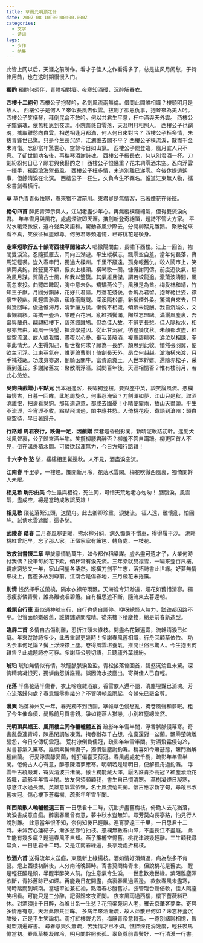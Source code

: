 ```yaml
---
title: 草阁光明顶之什
date: 2007-08-10T00:00:00.000Z
categories:
  - 文字
  - 诗词
tags:
  - 少作
  - 结集
---
```


此皆上网以后，天涯之前所作。看才子佳人之作看得多了，总是些风月闲愁，于诗律用韵，也在这时期慢慢入门。

**獨酌** 獨酌何須伴，青燈相對癡。夜寒知酒暖，沉醉解春衣。

**西樓十二絕句** 西樓公子抱琴吟，名劍風流兩無倫。借問此間誰相識？樓頭明月是故人。 西樓公子是何人？來似長風去似雲。拔劍了卻恩仇事，抱琴來為美人吟。 西樓公子笑橫琴，拜倒昆侖不敢吟。何以共君生平意，杯中酒與天外雲。 西樓公子黯銷魂，依舊相思到夜深。小院薔薇自零落，天涯明月相照人。 西樓公子也銷魂，攜取離愁向白雲。相送相逢月都滿，何人何日來對吟？ 西樓公子枉多情，未拔青鋒世已驚。只是今生長沉醉，江湖誰去問不平？ 西樓公子橫流淚，散盡千金未肯惜。忘卻當年驚世心，空餘今日如山氣。 西樓公子罷登臨，風月宜人只不真。了卻世間功名後，再攜琴酒謝詩魂。 西樓公子振長衣，何以別君酒一杯。刀劍紛紛何日已？願君與我斟酌之！ 西樓公子恨幾重？花未凋零酒未空。忍向浮雲一揮手，獨回滄海禦長風。 西樓公子枉多情，未道別離已涕零。今後休提逍遙事，但餘清淚在北溟。 西樓公子一狂生，久負今生不羈名。誰道江東無人物，攜來書劍看橫行。

**草** 草色青青似怯寒，春來猶不渡前川。東君豈是無情客，已著煙花在後班。

**絕句四首** 醉把青萍示與人，江湖老盡少年心。再無縱橫癡絕氣，但得雙流淚向君。 年年雪月與風花，處處煙波即天涯。攜劍新登奇絕頂，題詩不管大方家。 平湖水暖泛微波，遠杵聲柔笑語和。驚動春風沙際去，分開柳絮見雛鵝。 聚散從來看不真，笑依征棹盡離尊。何勞君等頻追憶，已寄桃花是後身。

**走筆短歌行五十韻寄西樓草閣諸故人** 唱徹陽關曲，長嘯下西樓。江上一回首，襟間雙淚流。忍隨孤雁去，同向五湖遊。平生縱橫志，飄零空自羞。當年何磊落，寶馬短輕裘。豈入春申門，獨過大樑州。千里不辭遠，孤身報舊仇。殺人鬧市上，笑拂兩吳鉤。餘豎更不顧，振衣上樓頭。橫琴歌一闋。慷慨謝同儔。前度遊俠氣，翻為風月謀。賀蘭古士風，和我以箜篌。其氣雄且傑，謂若蛟龍遒。激蕩波濤間，風雨忽來投。曲罷四睥睨，胸中意未休。矯矯燕公子，風雅是為酋。梅愛林和靖，竹知王子猷。月圓分韻詠，花好共君謳。月落花殘後，香魂為君留。抱琴絕世姿，襟懷空穀幽。風輕雲渺渺，蕉綠雨颼颼。深溪隔松響，新柳煙外柔。驚鴻自來去，只得幾回眸。俊逸惟海月，清新讓方侯。慚愧不相識，傾慕未能酬。我自沉淪久，文事懶綢繆。每攜一壺酒，酣睡百花洲。亂紅插鬢滿，陶然忘盟鷗。瀟灑風塵裏，吾甯與蘭舟。翩翩紅樓下，落落諷雎鳩。但為佳人故，不辭更長愁。佳人隔秋水，相思亦無由。臨風一悵望，揮淚學楚囚。從此甘沉寂，彷徨幾度秋。朱顏都改盡，紅葉空流溝。故人或我憐，晝夜以心憂。奉我黃藤酒，複薦碧糯粥。涕泣以相諫，拳拳此情尤。人生得知己，斯世複何求？願為一長醉，頹思到此收。憤然張羽翼，便欲主沉浮。江東英氣在，誰更論曹劉！倚劍長天外，昂立何赳赳。滄海橫來渡，只手補殘甌。功成身亦退，倒騎函關牛。富貴原糞土，人世本蜉蝣。還隨赤松子，采藥到蓬丘。多謝諸舊友：聚散兩浮漚。試問百年後，天涯相憶否？惟有樓前月，若此心悠悠。

**吳鉤曲戲贈小平點兄** 我本逍遙客，長嘯獨登樓。要與座中英，談笑論風流。憑欄每懷古，日暮一回眸。此地周旋久，何事忍淹留？刀劍渾如夢，江山只是秋。取酒澆離恨，把盞看吳鉤。那知遠遊意，都成去國憂！小晴便霏雨，故山天盡頭。平生不流淚，今宵淚不收。點點飛鴻過，閨中應共愁。人倚桃花瘦，寄語到滄州：頭白莫空待，早日著歸舟。

**行路難 周君夜行，跌傷一足，因戲贈** 深巷燈昏樹影闌，新晴泥軟路初幹。遙聞犬吠風聲裏，公子歸來酒半酣。笑攬柳腰君醉否？柳羞不答自蹣跚。柳更回首人不見，倒在溝邊積水間。可憐欲起渾無力，今日方知行路難！

**十六字令 愁** 愁，縷縷相思鬢邊秋。人不見，酒盡淚空流。

**江南春** 千里夢，一樓煙。簾開新月冷，花落水雲閑。梅花吹徹西風裏，獨倚闌幹人未眠。

**相見歡 駒形由美** 今生誰與相從，死生同，可惜天荒地老亦匆匆！ 胭脂淚，風雲氣，盡成空，總是當時成敗誤英雄！

**相見歡** 飛花落絮江頭，送蘭舟。此去卿卿珍重，淚雙流。 征人遠，離懷亂，怕回眸。試倩水雲遮斷，這多愁。

**武陵春 踏春** 二月春風寒更暖，拂水柳分斜。病久懨懨不慣車，得得履平沙。 湖畔桃紅曾記早，忘了那人家。正惱家家有籬笆，轉角處、一枝花。

**效放翁書懷二章** 早歲豪情勒萬牛，如今都作稻粱謀。虛名盡可遺才子，大業何時付我儔？投筆每於花下歎，傾杯常有淚先流。三年染就雙襟雪，一嘯來登百尺樓。 羈旅窮愁又一年，家山回望各淒然。縱橫刀劍平生志，落拓詩書此世緣。好夢無情來枕上，舊遊多故別尊前。江南合是傷春地，三月飛花未捲簾。

**別情** 悵然揮手送蘭橈，隔水衣襟帶雨飄。天海從今知渺遠，煙花如舊惜清寥。獨憑瘦影憐青鬢，誰為離魂咽碧簫。自有相思遮不斷，隨流東去暮還朝。

**戲題自行車** 車似通神號自行，自行也倩自調停。咿呀總怪人無力，蹉跌都因路不平。但管面顏嫌破舊，誰憐鏽跡問陰晴。從來樓下積塵物，總是前春新造型。

**臨屏二首** 多情自古傷別離，忍折江頭未綠枝。開盡名花難遍寄，流幹清淚已如癡。年來蹤跡詩多少，此去重歸更幾時！多謝春風舊相識，行舟回顧草依依。 功名余事何足論？鬢上浮煙襟上塵。卷得風雲堪養氣，推開世俗已驚人。今生抱玉何難售？此處題詩亦可存。多謝薛公殷切語，且聽廬外葉紛紛。

**琥珀** 琥珀無情似有情，秋瞳脈脈淚盈盈。青松搖落曾回首，碧壑沉淪且未驚。深愧精魂凝恨死，獨憐幽怨訴誰聽。誤因流水披塵出，寄與佳人已自輕。

**花落** 半傷花落半傷春，衣上啼痕雜酒痕。香雪依人還不語，清塵埋豔已消魂。芳心流落歸何處？春意飄零剩幾分？不管明朝風雨起，今朝先已罷金尊。

**漫興** 浩蕩神州又一年，春光獨不到西園。搴帷草色侵愁亂，掩卷風聲和夢眠。粗了今生催命債，尚賒前月買書錢。爭如花落人猶戀，小別紅塵總淡然。

**光明頂與蝠王、風雨樓主同作轆轤體五首** 疏影年年雪半闌，浮香脈脈侵幕寒。奇書亂疊連青嶂，陳墨閑調破凍灘。掩卷猶存千古想，推窗還對一盆蘭。飄零楚魄離騷怨，今日空傳切雲冠。 荒村潦倒負儒冠，疏影年年雪半闌。對酒飛霜侵句冷，拋書暮氣入簾寒。誰憐素鬢慚妻子，獨慣淄塵謝釣灘。稍喜如今蕭瑟態，籬門猶解種幽蘭。 行愛浮雲靜愛蘭，輕狂偏喜芰荷冠。春風處處花千樹，疏影年年雪半闌。倦倚古人心有意，醉憑陳酒夢應寒。明朝若是晴明日，便解孤舟過釣灘。 浮雲千古繞嚴灘，寄與清波共渚蘭。傲世獨能藏大澤，厭名誰肯掛高冠？紅塵滾滾花皆舞，疏影年年雪半闌。故友何須頻顧我，書生自已慣清寒。 草樹凝煙日凝寒，悠悠江水過長灘。英雄意氣雲依嶺，名士風流菊共蘭。懷古應求新字句，尋蹤已改舊衣冠。傷心樓下蒼梅樹，疏影年年雪半闌。

**和西陵散人軸轤體選三首** 一日思君十二時，沉酣折盡舊梅枝。倚鋤人去花猶落，涴淚書成意自癡。醉裏春風曾有意，夢中秋水豈無知。尋芳莫向長亭路，怕見行人說別離。 此意當年恨不知，奈何知後已輕離。連宵夢遠三千里，一日思君十二時。未減苦心蓮結子，漸多愁節竹抽枝。憑欄無數春山障，不盡長江不盡癡。 此生能有幾多癡？題遍春風不自知。燕子簾櫳空憶舊，桃花津渡幾輕離。三生顧我尋常負，一日思君十二時。又是江南春綠遍，長亭幾處折楊枝。

**飲酒六首** 送得流年未送癡，東風新上綠楊枝。酒如情好須頻過，病為愁多不肯醫。燈上西樓初醉後，人分南浦晚歸時。寄書莫問梅青未，但說桃花是舊衣。 醒是輕狂醉是顛，半醒半醉笑人前。他生意氣今生淚，一世悲歡幾世緣。紫陌離塵渾欲斷，青衫舊跡已如煙。再能幾日花開盡，病裏春風過酒邊。 款款春風未盡寒，閒時踏雨到城南。當壚翠袖兼紅袖，點酒春衫勝舊衫。弦管臨台聽倍軟，佳人隔座笑相看。可能只是三分醉，記得歸來夜正闌。 夜來風雨過西樓，樓下薔薇料已休。對酒須拼千日醉，為誰甘系一生愁？花飛梁苑詞人老，雁去京華客夢柔。寄與多情應有意，天涯此際共回眸。 多病年來酒漸疏，故人萍散已何如？未忘杯盞沉酣後，正是平生笑論初。雨打紅樓聲尤苦，梅辭青帝意轉孤。一尊別緒聊相憶，暫擬盟期遍寄書。 尋春意興久蕭疏，苦我情才已不如。憔悴煙花消幾度，輕狂裘馬憶當初。春風草樹凝眸冷，明月闌幹照影孤。辜負尊前青鬢好，一行清淚一行書。
